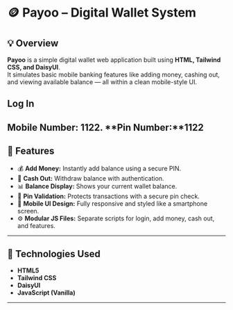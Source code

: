 # 🪙 Payoo – Digital Wallet System

## 💡 Overview  
**Payoo** is a simple digital wallet web application built using **HTML, Tailwind CSS, and DaisyUI**.  
It simulates basic mobile banking features like adding money, cashing out, and viewing available balance — all within a clean mobile-style UI.

## Log In 
**Mobile Number:** 1122.
**Pin Number:**1122
---

## 🚀 Features
- 💰 **Add Money:** Instantly add balance using a secure PIN.  
- 💸 **Cash Out:** Withdraw balance with authentication.  
- 📊 **Balance Display:** Shows your current wallet balance.  
- 🔐 **Pin Validation:** Protects transactions with a secure pin check.  
- 📱 **Mobile UI Design:** Fully responsive and styled like a smartphone screen.  
- ⚙️ **Modular JS Files:** Separate scripts for login, add money, cash out, and features.

---

## 🧩 Technologies Used
- **HTML5**  
- **Tailwind CSS**  
- **DaisyUI**  
- **JavaScript (Vanilla)**  

---
